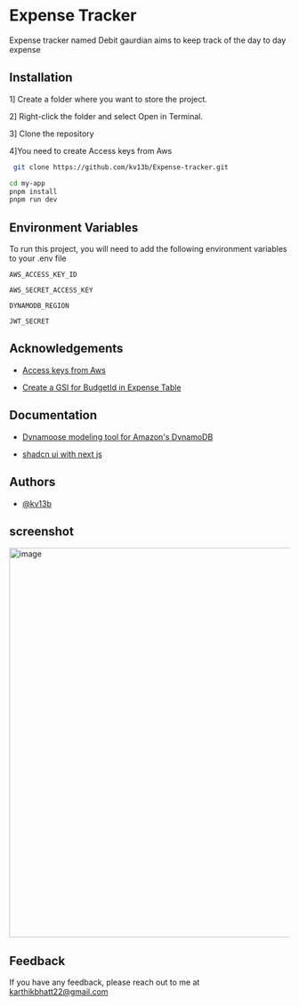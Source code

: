 
# Expense Tracker

Expense tracker named Debit gaurdian aims to keep track of the day to day expense



## Installation

1] Create a folder where you want to store the project.

2] Right-click the folder and select Open in Terminal.

3] Clone the repository

4]You need to create Access keys from Aws 


```bash
 git clone https://github.com/kv13b/Expense-tracker.git
```
```bash
cd my-app
pnpm install
pnpm run dev
```
    

## Environment Variables

To run this project, you will need to add the following environment variables to your .env file

`AWS_ACCESS_KEY_ID`

`AWS_SECRET_ACCESS_KEY`

`DYNAMODB_REGION`

`JWT_SECRET`


## Acknowledgements

 - [Access keys from Aws](https://medium.com/@mudasirhaji/how-to-create-an-aws-iam-user-a-step-by-step-guide-39d2a07a1670)

 - [Create a GSI for BudgetId in Expense Table](https://medium.com/@jun711.g/create-secondary-indexes-for-aws-dynamodb-to-prevent-scanning-3b210b2764bf)

## Documentation

 - [Dynamoose modeling tool for Amazon's DynamoDB](https://dynamoosejs.com/getting_started/Introduction)

 - [shadcn ui with next js](https://ui.shadcn.com/docs/installation/next)


## Authors

- [@kv13b](https://github.com/kv13b)

## screenshot
<img width="1400" height="700" alt="image" src="https://github.com/user-attachments/assets/f2b21cb8-c86e-41d9-bf3b-42c45c1e1e6b" />


## Feedback

If you have any feedback, please reach out to me at karthikbhatt22@gmail.com

